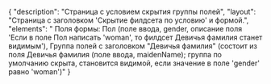 {
"description": "Страница с условием скрытия группы полей",
"layout": "Страница с заголовком 'Скрытие филдсета по условию' и формой.",
"elements": " Поля формы: Пол (поле ввода, gender, описание поля 'Если в поле Пол написать 'woman', то филдсет Девичья фамилия станет видимым'), Группа полей с заголовком "Девичья фамилия" (состоит из поля Девичья фамилия (поле ввода, maidenName); группа по умолчанию скрыта, становится видимой, если значение в поле 'gender' равно 'woman')"
}